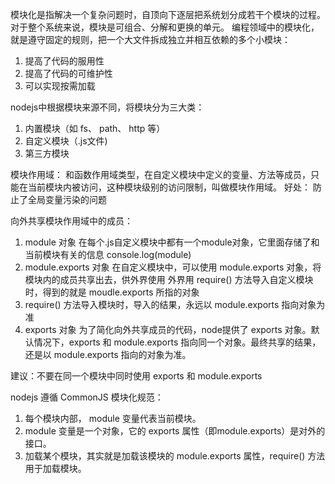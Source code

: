 模块化是指解决一个复杂问题时，自顶向下逐层把系统划分成若干个模块的过程。对于整个系统来说，模块是可组合、分解和更换的单元。
编程领域中的模块化，就是遵守固定的规则，把一个大文件拆成独立并相互依赖的多个小模块：
1. 提高了代码的服用性
2. 提高了代码的可维护性
3. 可以实现按需加载

nodejs中根据模块来源不同，将模块分为三大类：
1. 内置模块（如 fs、 path、 http 等）
2. 自定义模块（.js文件)
3. 第三方模块

模块作用域：
和函数作用域类型，在自定义模块中定义的变量、方法等成员，只能在当前模块内被访问，这种模块级别的访问限制，叫做模块作用域。
好处：
防止了全局变量污染的问题

向外共享模块作用域中的成员：
1. module 对象
    在每个.js自定义模块中都有一个module对象，它里面存储了和当前模块有关的信息
    console.log(module)
2. module.exports 对象
    在自定义模块中，可以使用 module.exports 对象，将模块内的成员共享出去，供外界使用
    外界用 require() 方法导入自定义模块时，得到的就是 moudle.exports 所指的对象
3. require() 方法导入模块时，导入的结果，永远以 module.exports 指向对象为准
4. exports 对象
    为了简化向外共享成员的代码，node提供了 exports 对象。默认情况下，exports 和 module.exports 指向同一个对象。最终共享的结果，还是以 module.exports 指向的对象为准。

建议：不要在同一个模块中同时使用 exports 和 module.exports


nodejs 遵循 CommonJS 模块化规范：
1. 每个模块内部， module 变量代表当前模块。
2. module 变量是一个对象，它的 exports 属性（即module.exports）是对外的接口。
3. 加载某个模块，其实就是加载该模块的 module.exports 属性，require() 方法用于加载模块。